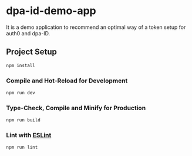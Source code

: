 # dpa-id-demo-app

It is a demo application to recommend an optimal way of a token setup for auth0 and dpa-ID.

## Project Setup

```sh
npm install
```

### Compile and Hot-Reload for Development

```sh
npm run dev
```

### Type-Check, Compile and Minify for Production

```sh
npm run build
```

### Lint with [ESLint](https://eslint.org/) 

```sh
npm run lint
```
